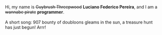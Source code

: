 Hi, my name is ~~Guybrush Threepwood~~ **Luciano Federico Pereira**, and I am a ~~wannabe pirate~~ **programmer**.<br><br>A short song: 907 bounty of doubloons gleams in the sun, a treasure hunt has just begun! Arrr!
